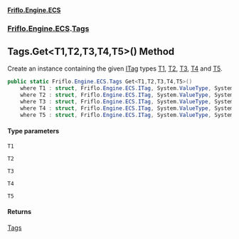 #### [Friflo.Engine.ECS](index.md#'index')
### [Friflo.Engine.ECS](Friflo.Engine.ECS.md#'Friflo.Engine.ECS').[Tags](Tags.md#'Friflo.Engine.ECS.Tags')

## Tags.Get<T1,T2,T3,T4,T5>() Method

Create an instance containing the given [ITag](ITag.md#'Friflo.Engine.ECS.ITag') types
[T1](Tags.Get_T1,T2,T3,T4,T5_().md#Friflo.Engine.ECS.Tags.Get_T1,T2,T3,T4,T5_().T1#'Friflo.Engine.ECS.Tags.Get<T1,T2,T3,T4,T5>().T1'), [T2](Tags.Get_T1,T2,T3,T4,T5_().md#Friflo.Engine.ECS.Tags.Get_T1,T2,T3,T4,T5_().T2#'Friflo.Engine.ECS.Tags.Get<T1,T2,T3,T4,T5>().T2'), [T3](Tags.Get_T1,T2,T3,T4,T5_().md#Friflo.Engine.ECS.Tags.Get_T1,T2,T3,T4,T5_().T3#'Friflo.Engine.ECS.Tags.Get<T1,T2,T3,T4,T5>().T3'), [T4](Tags.Get_T1,T2,T3,T4,T5_().md#Friflo.Engine.ECS.Tags.Get_T1,T2,T3,T4,T5_().T4#'Friflo.Engine.ECS.Tags.Get<T1,T2,T3,T4,T5>().T4') and
[T5](Tags.Get_T1,T2,T3,T4,T5_().md#Friflo.Engine.ECS.Tags.Get_T1,T2,T3,T4,T5_().T5#'Friflo.Engine.ECS.Tags.Get<T1,T2,T3,T4,T5>().T5').

```csharp
public static Friflo.Engine.ECS.Tags Get<T1,T2,T3,T4,T5>()
    where T1 : struct, Friflo.Engine.ECS.ITag, System.ValueType, System.ValueType
    where T2 : struct, Friflo.Engine.ECS.ITag, System.ValueType, System.ValueType
    where T3 : struct, Friflo.Engine.ECS.ITag, System.ValueType, System.ValueType
    where T4 : struct, Friflo.Engine.ECS.ITag, System.ValueType, System.ValueType
    where T5 : struct, Friflo.Engine.ECS.ITag, System.ValueType, System.ValueType;
```
#### Type parameters

<a name='Friflo.Engine.ECS.Tags.Get_T1,T2,T3,T4,T5_().T1'></a>

`T1`

<a name='Friflo.Engine.ECS.Tags.Get_T1,T2,T3,T4,T5_().T2'></a>

`T2`

<a name='Friflo.Engine.ECS.Tags.Get_T1,T2,T3,T4,T5_().T3'></a>

`T3`

<a name='Friflo.Engine.ECS.Tags.Get_T1,T2,T3,T4,T5_().T4'></a>

`T4`

<a name='Friflo.Engine.ECS.Tags.Get_T1,T2,T3,T4,T5_().T5'></a>

`T5`

#### Returns
[Tags](Tags.md#'Friflo.Engine.ECS.Tags')